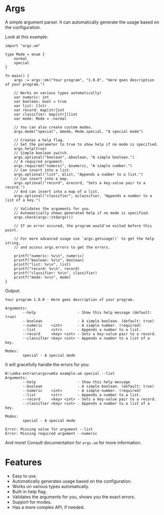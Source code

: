 # Args

A simple argument parser. It can automatically generate the usage based on the configuration.

Look at this example:

```umka
import "args.um"

type Mode = enum {
    normal
    special
}

fn main() {
    args := args::mk("Your program", "1.0.0", "Here goes description of your program.")

    // Works on various types automatically!
    var numeric: int
    var boolean: bool = true
    var list: []str
    var record: map[str]int
    var classifier: map[str][]int
    var mode: Mode = .normal

    // You can also create custom modes.
    args.mode("special", &mode, Mode.special, "A special mode")

    // Creates a help flag.
    // Set the parameter to true to show help if no mode is specified.
    args.help(true) 
    // Simple boolean switch.
    args.optional("boolean", &boolean, "A simple boolean.")
    // A required argument.
    args.required("numeric", &numeric, "A simple number.")
    // Can insert into a list.
    args.optional("list", &list, "Appends a number to a list.")
    // Can insert into a map.
    args.optional("record", &record, "Sets a key-value pair to a record.")
    // And can insert into a map of a list.
    args.optional("classifier", &classifier, "Appends a number to a list of a key.")

    // Validates the arguments for you.
    // Automatically shows generated help if no mode is specified.
    args.check(args::stdargv())

    // If an error occured, the program would've exited before this point.

    // For more advanced usage use `args.getusage()` to get the help string,
    // and access args.errors to get the errors.

    printf("numeric: %v\n", numeric)
    printf("boolean: %v\n", boolean)
    printf("list: %v\n", list)
    printf("record: %v\n", record)
    printf("classifier: %v\n", classifier)
    printf("mode: %v\n", mode)
}
```

Output:

```
Your program 1.0.0 - Here goes description of your program.

Arguments:
        --help                   - Show this help message (default: true)
        --boolean                - A simple boolean. (default: true)
        --numeric    <int>       - A simple number. (required)
        --list       <str>       - Appends a number to a list.
        --record     <key> <int> - Sets a key-value pair to a record.
        --classifier <key> <int> - Appends a number to a list of a key.

Modes:
        special - A special mode
```

It will gracefully handle the errors for you:

```
W:\umka-extras\args>umka example.um special --list
Arguments:
        --help                   - Show this help message
        --boolean                - A simple boolean. (default: true)
        --numeric    <int>       - A simple number. (required)
        --list       <str>       - Appends a number to a list.
        --record     <key> <int> - Sets a key-value pair to a record.
        --classifier <key> <int> - Appends a number to a list of a key.

Modes:
        special - A special mode

Error: Missing value for argument --list
Error: Missing required argument --numeric
```

And more! Consult documentation for `args.um` for more information.

# Features

- Easy to use.
- Automatically generates usage based on the configuration.
- Works on various types automatically.
- Built-in help flag.
- Validates the arguments for you, shows you the exact errors.
- Support for modes.
- Has a more complex API, if needed.
